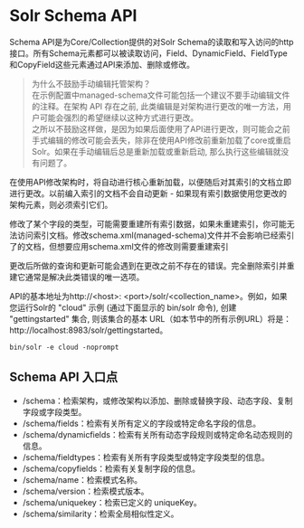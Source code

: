 # Solr Schema API

Schema API是为Core/Collection提供的对Solr Schema的读取和写入访问的http接口。所有Schema元素都可以被读取访问，Field、DynamicField、FieldType和CopyField这些元素通过API来添加、删除或修改。

>为什么不鼓励手动编辑托管架构？  
>在示例配置中managed-schema文件可能包括一个建议不要手动编辑文件的注释。在架构 API 存在之前, 此类编辑是对架构进行更改的唯一方法，用户可能会强烈的希望继续以这种方式进行更改。  
>之所以不鼓励这样做，是因为如果后面使用了API进行更改，则可能会之前手式编辑的修改可能会丢失，除非在使用API修改前重新加载了core或重启Solr。如果在手动编辑后总是重新加载或重新启动, 那么执行这些编辑就没有问题了。  

在使用API修改架构时，将自动进行核心重新加载，以便随后对其索引的文档立即进行更改。以前编入索引的文档不会自动更新 - 如果现有索引数据使用您更改的架构元素，则必须索引它们。

修改了某个字段的类型，可能需要重建所有索引数据，如果未重建索引，你可能无法访问索引文档。修改schema.xml(managed-schema)文件并不会影响已经索引了的文档，但想要应用schema.xml文件的修改则需要重建索引

更改后所做的查询和更新可能会遇到在更改之前不存在的错误。完全删除索引并重建它通常是解决此类错误的唯一选项。

API的基本地址为http://&lt;host&gt;: &lt;port&gt;/solr/&lt;collection_name&gt;。例如，如果您运行Solr的 "cloud" 示例 (通过下面显示的 bin/solr 命令), 创建 "gettingstarted" 集合, 则该集合的基本 URL（如本节中的所有示例URL）将是：http://localhost:8983/solr/gettingstarted。

```
bin/solr -e cloud -noprompt
```

## Schema API 入口点

- /schema：检索架构，或修改架构以添加、删除或替换字段、动态字段、复制字段或字段类型。
- /schema/fields：检索有关所有定义的字段或特定命名字段的信息。
- /schema/dynamicfields：检索有关所有动态字段规则或特定命名动态规则的信息。
- /schema/fieldtypes：检索有关所有字段类型或特定字段类型的信息。
- /schema/copyfields：检索有关复制字段的信息。
- /schema/name：检索模式名称。
- /schema/version：检索模式版本。
- /schema/uniquekey：检索已定义的 uniqueKey。
- /schema/similarity：检索全局相似性定义。
